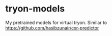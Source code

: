 # tryon-models
My pretrained models for virtual tryon. Similar to https://github.com/hasibzunair/cxr-predictor
